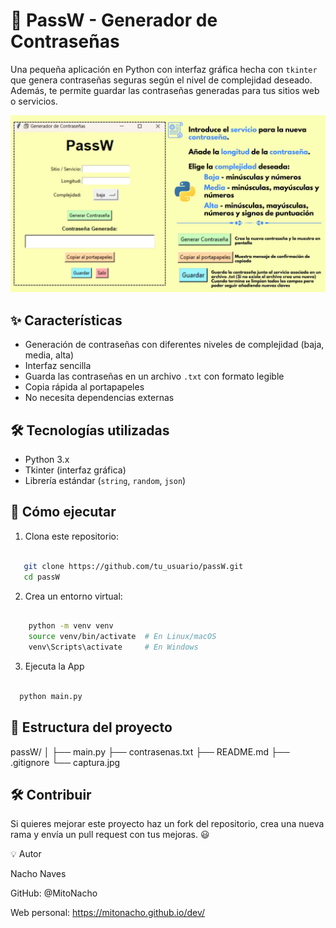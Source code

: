 # 🔐 PassW - Generador de Contraseñas

Una pequeña aplicación en Python con interfaz gráfica hecha con `tkinter` que genera contraseñas seguras según el nivel de complejidad deseado. Además, te permite guardar las contraseñas generadas para tus sitios web o servicios.

![Captura de pantalla](./assets/captura.jpg)

## ✨ Características

- Generación de contraseñas con diferentes niveles de complejidad (baja, media, alta)
- Interfaz sencilla 
- Guarda las contraseñas en un archivo `.txt` con formato legible
- Copia rápida al portapapeles
- No necesita dependencias externas

## 🛠️ Tecnologías utilizadas

- Python 3.x
- Tkinter (interfaz gráfica)
- Librería estándar (`string`, `random`, `json`)

## 🚀 Cómo ejecutar

1. Clona este repositorio:
```bash
   
   git clone https://github.com/tu_usuario/passW.git
   cd passW
```


2. Crea un entorno virtual:
```bash

    python -m venv venv
    source venv/bin/activate  # En Linux/macOS
    venv\Scripts\activate     # En Windows
```

3. Ejecuta la App

 ```bash
   
   python main.py
```

## 📁 Estructura del proyecto

 passW/
│
├── main.py
├── contrasenas.txt
├── README.md
├── .gitignore
└── captura.jpg




## 🛠️ Contribuir

Si quieres mejorar este proyecto haz un fork del repositorio, crea una nueva rama y envía un pull request con tus mejoras. 😃

💡 Autor

Nacho Naves

GitHub: @MitoNacho

Web personal: https://mitonacho.github.io/dev/


